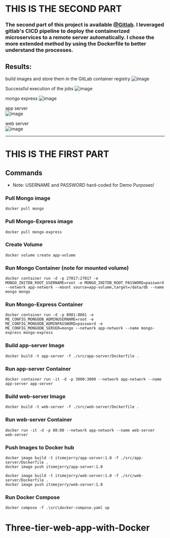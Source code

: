 # THIS IS THE SECOND PART
### The second part of this project is available [@Gitlab](https://www.youtube.com/watch?v=voEiMbX1cuQ). I leveraged gitlab's CICD pipeline to deploy the containerized microservices to a remote server automatically. I chose the more extended method by using the Dockerfile to better understand the processes. 

## Results:

build images and store them in the GitLab container registry
![image](https://github.com/user-attachments/assets/b3084989-b4c3-4efe-9fb0-ec2c87f1bf34)

Successful execution of the jobs
![image](https://github.com/user-attachments/assets/ddb85cdc-c7d3-4fce-a2a5-4abc39a6973a)

mongo express
![image](https://github.com/user-attachments/assets/9f9e312e-943d-40b8-a167-4d6d8fda2016)

app server
<br>![image](https://github.com/user-attachments/assets/f3b4d778-0105-4248-b5a4-7cf203781d1e)

web server
<br>![image](https://github.com/user-attachments/assets/95a388a4-214c-477c-9016-280f72a8bef9)


-------------------------------------------------------------------------------------------------------------

# THIS IS THE FIRST PART
## Commands
- Note: USERNAME and PASSWORD hard-coded for Demo Purposes!

### Pull Mongo image
```
docker pull mongo
```
### Pull Mongo-Express image
```
docker pull mongo-express
```
### Create Volume
```
docker volume create app-volume
```

### Run Mongo Container (note for mounted volume)
```
docker container run -d -p 27017:27017 -e MONGO_INITDB_ROOT_USERNAME=root -e MONGO_INITDB_ROOT_PASSWORD=password --network app-network --mount source=app-volume,target=/data/db --name mongo mongo
```

### Run Mongo-Express Container
```
docker container run -d -p 8081:8081 -e ME_CONFIG_MONGODB_ADMINUSERNAME=root -e ME_CONFIG_MONGODB_ADMINPASSWORD=password -e ME_CONFIG_MONGODB_SERVER=mongo --network app-network --name mongo-express mongo-express
```


### Build app-server Image
```
docker build -t app-server -f ./src/app-server/Dockerfile .
```

### Run app-server Container
```
docker container run -it -d -p 3000:3000 --network app-network --name app-server app-server
```

### Build web-server Image
```
docker build -t web-server -f ./src/web-server/Dockerfile .
```

### Run web-server Container
```
docker run -it -d -p 80:80 --network app-network --name web-server web-server
```

### Push Images to Docker hub
```
docker image build -t itsmejerry/app-server:1.0 -f ./src/app-server/Dockerfile .
docker image push itsmejerry/app-server:1.0

docker image build -t itsmejerry/web-server:1.0 -f ./src/web-server/Dockerfile .
docker image push itsmejerry/web-server:1.0
```

### Run Docker Compose
```
docker compose -f .\src\docker-compose.yaml up  
```
# Three-tier-web-app-with-Docker
